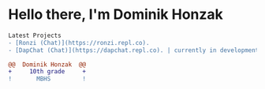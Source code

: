 # Hello there, I'm Dominik Honzak 


```diff
Latest Projects 
- [Ronzi (Chat)](https://ronzi.repl.co). 
- [DapChat (Chat)](https://dapchat.repl.co). | currently in development
```
```diff
@@  Dominik Honzak  @@
+     10th grade     +
!       MBHS         !
```
